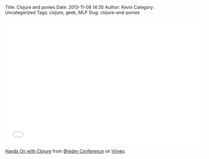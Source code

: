 Title: Clojure and ponies
Date: 2013-11-08 14:35
Author: Kevin
Category: Uncategorized
Tags: clojure, geek, MLP
Slug: clojure-and-ponies

<iframe src="//player.vimeo.com/video/78909065" width="640" height="400" frameborder="0" webkitallowfullscreen mozallowfullscreen allowfullscreen></iframe>

[Hands On with Clojure](http://vimeo.com/78909065) from [Øredev
Conference](http://vimeo.com/user4280938) on [Vimeo](https://vimeo.com).
